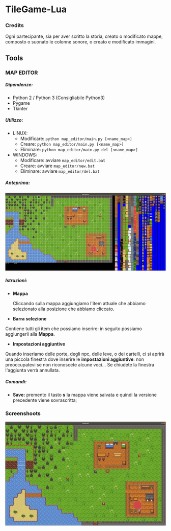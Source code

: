 # TileGame-Lua

### Credits
Ogni partecipante, sia per aver scritto la storia, creato o modificato mappe, composto o suonato le colonne sonore, o creato e modificato immagini.

## Tools
### MAP EDITOR
##### Dipendenze:
 - Python 2 / Python 3 (Consigliabile Python3)
 - Pygame
 - Tkinter

##### Utilizzo:
  - LINUX:
    - Modificare: `python map_editor/main.py [<name_map>]`
    - Creare: `python map_editor/main.py [<name_map>]`
    - Eliminare: `python map_editor/main.py del [<name_map>]`
  - WINDOWS:
    - Modificare: avviare `map_editor/edit.bat`
    - Creare: avviare `map_editor/new.bat`
    - Eliminare: avviare `map_editor/del.bat`

##### Anteprima:
![alt text](doc/img/013.png)
##### Istruzioni:
  - **Mappa**

    Cliccando sulla mappa aggiungiamo l'item attuale che abbiamo selezionato alla posizione che abbiamo cliccato.
  - **Barra selezione**

  Contiene tutti gli item che possiamo inserire: in seguito possiamo aggiungerli alla **Mappa**.
  - **Impostazioni aggiuntive**

  Quando inseriamo delle porte, degli npc, delle leve, o dei cartelli, ci si aprirà una piccola finestra dove inserire le **impostazioni aggiuntive**: non preoccupatevi se non riconoscete alcune voci... Se chiudete la finestra l'aggiunta verrà annullata.

##### Comandi:
  - **Save:** premento il tasto **s** la mappa viene salvata e quindi la versione precedente viene sovrascritta;

### Screenshoots
![alt text](doc/img/014.png)
